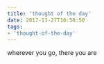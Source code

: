 ```yaml
---
title: 'thought of the day'
date: 2017-11-27T16:58:50
tags:
- 'thought-of-the-day'
---
```


wherever you go, there you are

